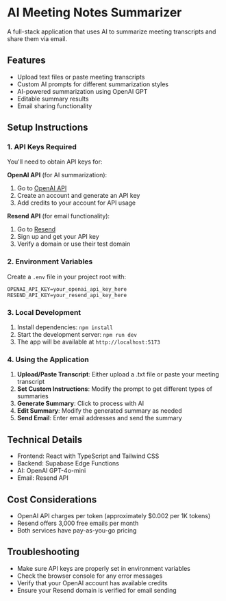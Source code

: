 # AI Meeting Notes Summarizer

A full-stack application that uses AI to summarize meeting transcripts and share them via email.

## Features

- Upload text files or paste meeting transcripts
- Custom AI prompts for different summarization styles
- AI-powered summarization using OpenAI GPT
- Editable summary results
- Email sharing functionality

## Setup Instructions

### 1. API Keys Required

You'll need to obtain API keys for:

**OpenAI API** (for AI summarization):
1. Go to [OpenAI API](https://platform.openai.com/api-keys)
2. Create an account and generate an API key
3. Add credits to your account for API usage

**Resend API** (for email functionality):
1. Go to [Resend](https://resend.com/)
2. Sign up and get your API key
3. Verify a domain or use their test domain

### 2. Environment Variables

Create a `.env` file in your project root with:

```env
OPENAI_API_KEY=your_openai_api_key_here
RESEND_API_KEY=your_resend_api_key_here
```

### 3. Local Development

1. Install dependencies: `npm install`
2. Start the development server: `npm run dev`
3. The app will be available at `http://localhost:5173`

### 4. Using the Application

1. **Upload/Paste Transcript**: Either upload a .txt file or paste your meeting transcript
2. **Set Custom Instructions**: Modify the prompt to get different types of summaries
3. **Generate Summary**: Click to process with AI
4. **Edit Summary**: Modify the generated summary as needed
5. **Send Email**: Enter email addresses and send the summary

## Technical Details

- Frontend: React with TypeScript and Tailwind CSS
- Backend: Supabase Edge Functions
- AI: OpenAI GPT-4o-mini
- Email: Resend API

## Cost Considerations

- OpenAI API charges per token (approximately $0.002 per 1K tokens)
- Resend offers 3,000 free emails per month
- Both services have pay-as-you-go pricing

## Troubleshooting

- Make sure API keys are properly set in environment variables
- Check the browser console for any error messages
- Verify that your OpenAI account has available credits
- Ensure your Resend domain is verified for email sending
